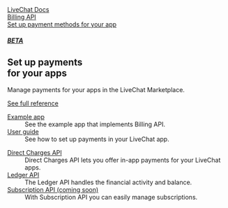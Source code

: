 <section class="docs-full-desc">
	<div class="content">
	<div class="content-column">
		<div class="docs-covers">
			<a href="/billing-api" class="docs-cover purple" data-color="#e43768">
				<div class="docs-cover-header">LiveChat Docs</div>
				<div class="docs-cover-title"><span class="docs-cover-underline">Billing API</span></div>
				<div class="docs-cover-subtitle">Set up payment methods for your app</div>
				<h5 class="docs-cover-beta purple">BETA</h5>
			</a>
			<div class="docs-cover-intro">
				<h2>Set up payments <br/>for your apps</h2>
				<p>Manage payments for your apps in the LiveChat Marketplace.</p>
				<a href="/billing-api" class="cta purple">See full reference</a>
			</div>
		</div>
	</div>
	<div class="content-column">
		<div class="docs-covers">
			<dl class="docs-sections purple">
				<dt><a href="/billing-api#example-app">Example app</a></dt>
				<dd>See the example app that implements Billing API.</dd>
				<dt><a href="/billing-api#user-guide">User guide</a></dt>
				<dd>See how to set up payments in your LiveChat app.</dd>
			</dl>
			<dl class="docs-sections purple">
				<dt><a href="/billing-api#direct-charges">Direct Charges API</a></dt>
				<dd>Direct Charges API lets you offer in-app payments for your LiveChat apps.</dd>
				<dt><a href="/billing-api#ledger">Ledger API</a></dt>
				<dd>The Ledger API handles the financial activity and balance.</dd>
				<dt><a href="/billing-api#subscription">Subscription API (coming soon)</a></dt>
				<dd>With Subscription API you can easily manage subscriptions.</dd>
			</dl>
		</div>
		</div>
	</div>
</section>
